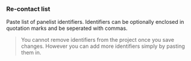 ### Re-contact list

Paste list of panelist identifiers. Identifiers can be optionally enclosed in quotation marks and be seperated with commas.

> You cannot remove identifiers from the project once you save changes. However you can add more identifiers simply by pasting them in.

